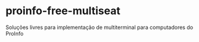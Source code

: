 proinfo-free-multiseat
======================

Soluções livres para implementação de multiterminal para computadores do ProInfo
